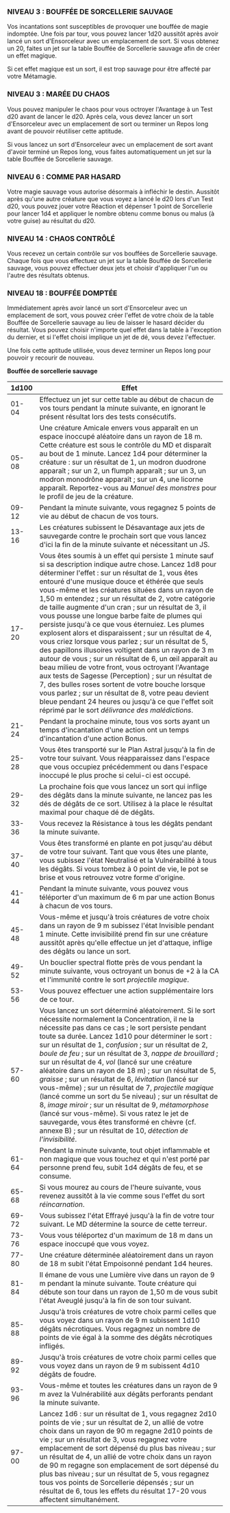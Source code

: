 
### NIVEAU 3 : BOUFFÉE DE SORCELLERIE SAUVAGE

Vos incantations sont susceptibles de provoquer une bouffée de magie indomptée. Une fois par tour, vous pouvez lancer 1d20 aussitôt après avoir lancé un sort d'Ensorceleur avec un emplacement de sort. Si vous obtenez un 20, faites un jet sur la table Bouffée de Sorcellerie sauvage afin de créer un effet magique.

Si cet effet magique est un sort, il est trop sauvage pour être affecté par votre Métamagie.

### NIVEAU 3 : MARÉE DU CHAOS

Vous pouvez manipuler le chaos pour vous octroyer l'Avantage à un Test d20 avant de lancer le d20. Après cela, vous devez lancer un sort d'Ensorceleur avec un emplacement de sort ou terminer un Repos long avant de pouvoir réutiliser cette aptitude.

Si vous lancez un sort d'Ensorceleur avec un emplacement de sort avant d'avoir terminé un Repos long, vous faites automatiquement un jet sur la table Bouffée de Sorcellerie sauvage.

### NIVEAU 6 : COMME PAR HASARD

Votre magie sauvage vous autorise désormais à infléchir le destin. Aussitôt après qu'une autre créature que vous voyez a lancé le d20 lors d'un Test d20, vous pouvez jouer votre Réaction et dépenser 1 point de Sorcellerie pour lancer 1d4 et appliquer le nombre obtenu comme bonus ou malus (à votre guise) au résultat du d20.

### NIVEAU 14 : CHAOS CONTRÔLÉ

Vous recevez un certain contrôle sur vos bouffées de Sorcellerie sauvage. Chaque fois que vous effectuez un jet sur la table Bouffée de Sorcellerie sauvage, vous pouvez effectuer deux jets et choisir d'appliquer l'un ou l'autre des résultats obtenus.

### NIVEAU 18 : BOUFFÉE DOMPTÉE

Immédiatement après avoir lancé un sort d'Ensorceleur avec un emplacement de sort, vous pouvez créer l'effet de votre choix de la table Bouffée de Sorcellerie sauvage au lieu de laisser le hasard décider du résultat. Vous pouvez choisir n'importe quel effet dans la table à l'exception du dernier, et si l'effet choisi implique un jet de dé, vous devez l'effectuer.

Une fois cette aptitude utilisée, vous devez terminer un Repos long pour pouvoir y recourir de nouveau.

**Bouffée de sorcellerie sauvage**

|1d100|Effet|
|---|---|
|01-04|Effectuez un jet sur cette table au début de chacun de vos tours pendant la minute suivante, en ignorant le présent résultat lors des tests consécutifs.|
|05-08|Une créature Amicale envers vous apparaît en un espace inoccupé aléatoire dans un rayon de 18 m. Cette créature est sous le contrôle du MD et disparaît au bout de 1 minute. Lancez 1d4 pour déterminer la créature : sur un résultat de 1, un modron duodrone apparaît ; sur un 2, un flumph apparaît ; sur un 3, un modron monodrône apparaît ; sur un 4, une licorne apparaît. Reportez-vous au _Manuel des monstres_ pour le profil de jeu de la créature.|
|09-12|Pendant la minute suivante, vous regagnez 5 points de vie au début de chacun de vos tours.|
|13-16|Les créatures subissent le Désavantage aux jets de sauvegarde contre le prochain sort que vous lancez d'ici la fin de la minute suivante et nécessitant un JS.|
|17-20|Vous êtes soumis à un effet qui persiste 1 minute sauf si sa description indique autre chose. Lancez 1d8 pour déterminer l'effet : sur un résultat de 1, vous êtes entouré d'une musique douce et éthérée que seuls vous-même et les créatures situées dans un rayon de 1,50 m entendez ; sur un résultat de 2, votre catégorie de taille augmente d'un cran ; sur un résultat de 3, il vous pousse une longue barbe faite de plumes qui persiste jusqu'à ce que vous éternuiez. Les plumes explosent alors et disparaissent ; sur un résultat de 4, vous criez lorsque vous parlez ; sur un résultat de 5, des papillons illusoires voltigent dans un rayon de 3 m autour de vous ; sur un résultat de 6, un œil apparaît au beau milieu de votre front, vous octroyant l'Avantage aux tests de Sagesse (Perception) ; sur un résultat de 7, des bulles roses sortent de votre bouche lorsque vous parlez ; sur un résultat de 8, votre peau devient bleue pendant 24 heures ou jusqu'à ce que l'effet soit réprimé par le sort _délivrance des malédictions_.|
|21-24|Pendant la prochaine minute, tous vos sorts ayant un temps d'incantation d'une action ont un temps d'incantation d'une action Bonus.|
|25-28|Vous êtes transporté sur le Plan Astral jusqu'à la fin de votre tour suivant. Vous réapparaissez dans l'espace que vous occupiez précédemment ou dans l'espace inoccupé le plus proche si celui-ci est occupé.|
|29-32|La prochaine fois que vous lancez un sort qui inflige des dégâts dans la minute suivante, ne lancez pas les dés de dégâts de ce sort. Utilisez à la place le résultat maximal pour chaque dé de dégâts.|
|33-36|Vous recevez la Résistance à tous les dégâts pendant la minute suivante.|
|37-40|Vous êtes transformé en plante en pot jusqu'au début de votre tour suivant. Tant que vous êtes une plante, vous subissez l'état Neutralisé et la Vulnérabilité à tous les dégâts. Si vous tombez à 0 point de vie, le pot se brise et vous retrouvez votre forme d'origine.|
|41-44|Pendant la minute suivante, vous pouvez vous téléporter d'un maximum de 6 m par une action Bonus à chacun de vos tours.|
|45-48|Vous-même et jusqu'à trois créatures de votre choix dans un rayon de 9 m subissez l'état Invisible pendant 1 minute. Cette invisibilité prend fin sur une créature aussitôt après qu'elle effectue un jet d'attaque, inflige des dégâts ou lance un sort.|
|49-52|Un bouclier spectral flotte près de vous pendant la minute suivante, vous octroyant un bonus de +2 à la CA et l'immunité contre le sort _projectile magique_.|
|53-56|Vous pouvez effectuer une action supplémentaire lors de ce tour.|
|57-60|Vous lancez un sort déterminé aléatoirement. Si le sort nécessite normalement la Concentration, il ne la nécessite pas dans ce cas ; le sort persiste pendant toute sa durée. Lancez 1d10 pour déterminer le sort : sur un résultat de 1, _confusion_ ; sur un résultat de 2, _boule de feu_ ; sur un résultat de 3, _nappe de brouillard_ ; sur un résultat de 4, _vol_ (lancé sur une créature aléatoire dans un rayon de 18 m) ; sur un résultat de 5, _graisse_ ; sur un résultat de 6, _lévitation_ (lancé sur vous-même) ; sur un résultat de 7, _projectile magique_ (lancé comme un sort du 5e niveau) ; sur un résultat de 8, _image miroir_ ; sur un résultat de 9, _métamorphose_ (lancé sur vous-même). Si vous ratez le jet de sauvegarde, vous êtes transformé en chèvre (cf. annexe B) ; sur un résultat de 10, _détection de l'invisibilité_.|
|61-64|Pendant la minute suivante, tout objet inflammable et non magique que vous touchez et qui n'est porté par personne prend feu, subit 1d4 dégâts de feu, et se consume.|
|65-68|Si vous mourez au cours de l'heure suivante, vous revenez aussitôt à la vie comme sous l'effet du sort _réincarnation_.|
|69-72|Vous subissez l'état Effrayé jusqu'à la fin de votre tour suivant. Le MD détermine la source de cette terreur.|
|73-76|Vous vous téléportez d'un maximum de 18 m dans un espace inoccupé que vous voyez.|
|77-80|Une créature déterminée aléatoirement dans un rayon de 18 m subit l'état Empoisonné pendant 1d4 heures.|
|81-84|Il émane de vous une Lumière vive dans un rayon de 9 m pendant la minute suivante. Toute créature qui débute son tour dans un rayon de 1,50 m de vous subit l'état Aveuglé jusqu'à la fin de son tour suivant.|
|85-88|Jusqu'à trois créatures de votre choix parmi celles que vous voyez dans un rayon de 9 m subissent 1d10 dégâts nécrotiques. Vous regagnez un nombre de points de vie égal à la somme des dégâts nécrotiques infligés.|
|89-92|Jusqu'à trois créatures de votre choix parmi celles que vous voyez dans un rayon de 9 m subissent 4d10 dégâts de foudre.|
|93-96|Vous-même et toutes les créatures dans un rayon de 9 m avez la Vulnérabilité aux dégâts perforants pendant la minute suivante.|
|97-00|Lancez 1d6 : sur un résultat de 1, vous regagnez 2d10 points de vie ; sur un résultat de 2, un allié de votre choix dans un rayon de 90 m regagne 2d10 points de vie ; sur un résultat de 3, vous regagnez votre emplacement de sort dépensé du plus bas niveau ; sur un résultat de 4, un allié de votre choix dans un rayon de 90 m regagne son emplacement de sort dépensé du plus bas niveau ; sur un résultat de 5, vous regagnez tous vos points de Sorcellerie dépensés ; sur un résultat de 6, tous les effets du résultat 17-20 vous affectent simultanément.|